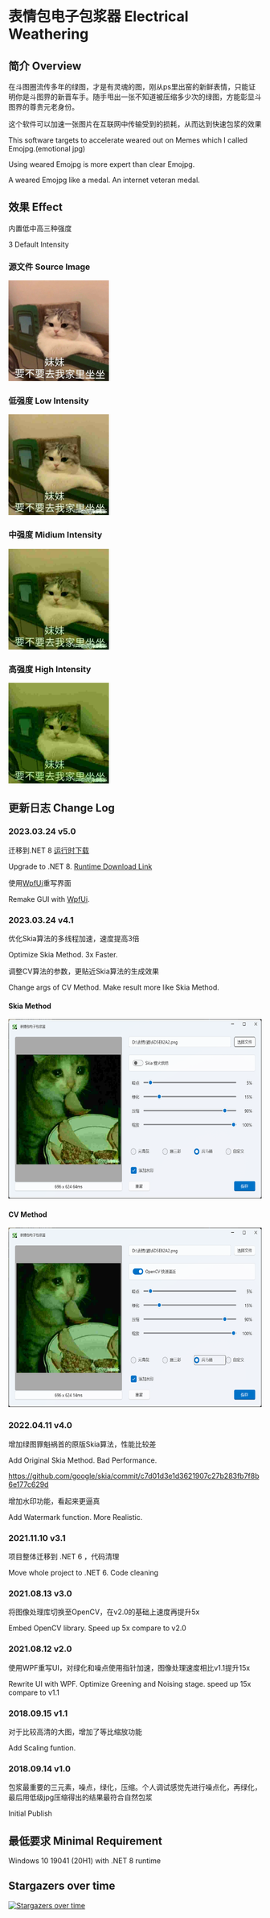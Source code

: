 # 表情包电子包浆器 Electrical Weathering

## 简介 Overview

在斗图圈流传多年的绿图，才是有灵魂的图，刚从ps里出窑的新鲜表情，只能证明你是斗图界的新晋车手。随手甩出一张不知道被压缩多少次的绿图，方能彰显斗图界的尊贵元老身份。

这个软件可以加速一张图片在互联网中传输受到的损耗，从而达到快速包浆的效果

This software targets to accelerate weared out on Memes which I called Emojpg.(emotional jpg)

Using weared Emojpg is more expert than clear Emojpg.

A weared Emojpg like a medal. An internet veteran medal.

## 效果 Effect

内置低中高三种强度

3 Default Intensity

### 源文件 Source Image

<img src="https://github.com/kingsznhone/Electrical-Weathering/blob/master/Quality_Source.jpg" width="200" height="200" alt="Source Image"/><br/>

### 低强度 Low Intensity

<img src="https://github.com/kingsznhone/Electrical-Weathering/blob/master/Quality_Low.jpg" width="200" height="200" alt="Low Intensity"/><br/>

### 中强度 Midium Intensity

<img src="https://github.com/kingsznhone/Electrical-Weathering/blob/master/Quality_Midium.jpg" width="200" height="200" alt="Midium Intensity"/><br/>

### 高强度 High Intensity

<img src="https://github.com/kingsznhone/Electrical-Weathering/blob/master/Quality_High.jpg" width="200" height="200" alt="High Intensity"/><br/>

## 更新日志 Change Log

### 2023.03.24 v5.0

迁移到.NET 8 [运行时下载](https://dotnet.microsoft.com/zh-cn/download/dotnet/thank-you/runtime-desktop-8.0.0-windows-x64-installer ".NET 8.0 Desktop Runtime (v8.0.0) - Windows x64 Installer")

Upgrade to .NET 8. [Runtime Download Link](https://dotnet.microsoft.com/zh-cn/download/dotnet/thank-you/runtime-desktop-8.0.0-windows-x64-installer ".NET 8.0 Desktop Runtime (v8.0.0) - Windows x64 Installer")

使用[WpfUi](https://wpfui.lepo.co/)重写界面

Remake GUI with [WpfUi](https://wpfui.lepo.co/).

### 2023.03.24 v4.1

优化Skia算法的多线程加速，速度提高3倍

Optimize Skia Method. 3x Faster.

调整CV算法的参数，更贴近Skia算法的生成效果

Change args of CV Method. Make result more like Skia Method.

#### Skia Method 
<img src="https://github.com/kingsznhone/Electrical-Weathering/blob/master/WeatheringSkia.png" width="632" height="356" alt="High Intensity"/><br/>

#### CV Method 
<img src="https://github.com/kingsznhone/Electrical-Weathering/blob/master/WeatheringCV.png" width="632" height="356" alt="High Intensity"/><br/>


### 2022.04.11 v4.0

增加绿图罪魁祸首的原版Skia算法，性能比较差

Add Original Skia Method. Bad Performance.

https://github.com/google/skia/commit/c7d01d3e1d3621907c27b283fb7f8b6e177c629d

增加水印功能，看起来更逼真

Add Watermark function. More Realistic.

### 2021.11.10 v3.1

项目整体迁移到 .NET 6 ，代码清理

Move whole project to .NET 6. Code cleaning

### 2021.08.13 v3.0

将图像处理库切换至OpenCV，在v2.0的基础上速度再提升5x

Embed OpenCV library. Speed up 5x compare to v2.0

### 2021.08.12 v2.0

使用WPF重写UI，对绿化和噪点使用指针加速，图像处理速度相比v1.1提升15x

Rewrite UI with WPF. Optimize Greening and Noising stage. speed up 15x compare to v1.1

### 2018.09.15 v1.1

对于比较高清的大图，增加了等比缩放功能

Add Scaling funtion.

### 2018.09.14 v1.0

包浆最重要的三元素，噪点，绿化，压缩。个人调试感觉先进行噪点化，再绿化，最后用低级jpg压缩得出的结果最符合自然包浆

Initial Publish

## 最低要求 Minimal Requirement

Windows 10 19041 (20H1) with .NET 8 runtime

## Stargazers over time

[![Stargazers over time](https://starchart.cc/kingsznhone/Electrical-Weathering.svg)](https://starchart.cc/kingsznhone/Electrical-Weathering)

